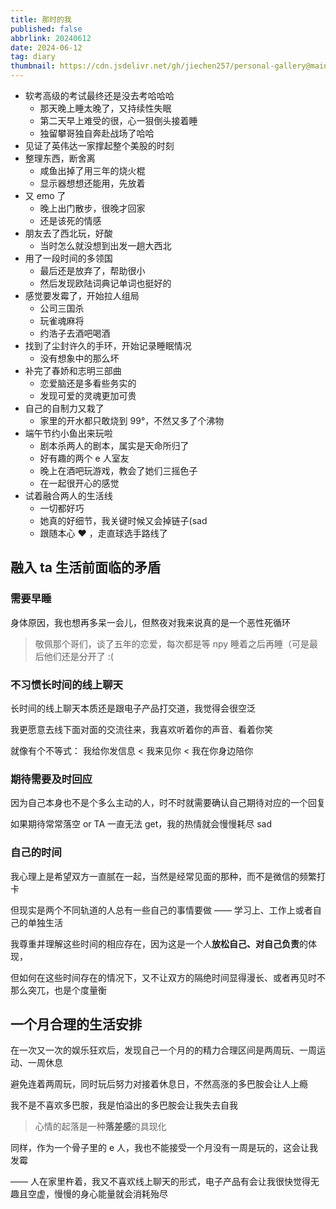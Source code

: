 ```yaml
---
title: 那时的我
published: false
abbrlink: 20240612
date: 2024-06-12
tag: diary
thumbnail: https://cdn.jsdelivr.net/gh/jiechen257/personal-gallery@main/img/202406122344606.png
---
```


- 软考高级的考试最终还是没去考哈哈哈
  - 那天晚上睡太晚了，又持续性失眠
  - 第二天早上难受的很，心一狠倒头接着睡
  - 独留攀哥独自奔赴战场了哈哈
- 见证了英伟达一家撑起整个美股的时刻
- 整理东西，断舍离
  - 咸鱼出掉了用三年的烧火棍
  - 显示器想想还能用，先放着
- 又 emo 了
  - 晚上出门散步，很晚才回家
  - 还是该死的情感
- 朋友去了西北玩，好酸
  - 当时怎么就没想到出发一趟大西北
- 用了一段时间的多领国
  - 最后还是放弃了，帮助很小
  - 然后发现欧陆词典记单词也挺好的
- 感觉要发霉了，开始拉人组局
  - 公司三国杀
  - 玩雀魂麻将
  - 约浩子去酒吧喝酒
- 找到了尘封许久的手环，开始记录睡眠情况
  - 没有想象中的那么坏
- 补完了春娇和志明三部曲
  - 恋爱脑还是多看些务实的
  - 发现可爱的灵魂更加可贵
- 自己的自制力又栽了
  - 家里的开水都只敢烧到 99°，不然又多了个沸物
- 端午节约小鱼出来玩啦
  - 剧本杀两人的剧本，属实是天命所归了
  - 好有趣的两个 e 人室友
  - 晚上在酒吧玩游戏，教会了她们三摇色子
  - 在一起很开心的感觉
- 试着融合两人的生活线
  - 一切都好巧
  - 她真的好细节，我关键时候又会掉链子(sad
  - 跟随本心 ❤️ ，走直球选手路线了

## 融入 ta 生活前面临的矛盾

### 需要早睡

身体原因，我也想再多呆一会儿，但熬夜对我来说真的是一个恶性死循环

> 敬佩那个哥们，谈了五年的恋爱，每次都是等 npy 睡着之后再睡（可是最后他们还是分开了 :(

### 不习惯长时间的线上聊天

长时间的线上聊天本质还是跟电子产品打交道，我觉得会很空泛

我更愿意去线下面对面的交流往来，我喜欢听着你的声音、看着你笑

就像有个不等式： 我给你发信息 < 我来见你 < 我在你身边陪你

### 期待需要及时回应

因为自己本身也不是个多么主动的人，时不时就需要确认自己期待对应的一个回复

如果期待常常落空 or TA 一直无法 get，我的热情就会慢慢耗尽 sad

### 自己的时间

我心理上是希望双方一直腻在一起，当然是经常见面的那种，而不是微信的频繁打卡

但现实是两个不同轨道的人总有一些自己的事情要做 —— 学习上、工作上或者自己的单独生活

我尊重并理解这些时间的相应存在，因为这是一个人**放松自己、对自己负责**的体现，

但如何在这些时间存在的情况下，又不让双方的隔绝时间显得漫长、或者再见时不那么突兀，也是个度量衡

## 一个月合理的生活安排

在一次又一次的娱乐狂欢后，发现自己一个月的的精力合理区间是两周玩、一周运动、一周休息

避免连着两周玩，同时玩后努力对接着休息日，不然高涨的多巴胺会让人上瘾

我不是不喜欢多巴胺，我是怕溢出的多巴胺会让我失去自我

> 心情的起落是一种**落差感**的具现化

同样，作为一个骨子里的 e 人，我也不能接受一个月没有一周是玩的，这会让我发霉

—— 人在家里杵着，我又不喜欢线上聊天的形式，电子产品有会让我很快觉得无趣且空虚，慢慢的身心能量就会消耗殆尽
